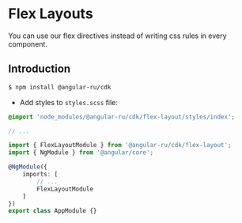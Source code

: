 # Flex Layouts

You can use our flex directives instead of writing css rules in every component.

## Introduction

```bash
$ npm install @angular-ru/cdk
```

-   Add styles to `styles.scss` file:

```scss
@import 'node_modules/@angular-ru/cdk/flex-layout/styles/index';

// ...
```

```ts
import { FlexLayoutModule } from '@angular-ru/cdk/flex-layout';
import { NgModule } from '@angular/core';

@NgModule({
    imports: [
        // ...
        FlexLayoutModule
    ]
})
export class AppModule {}
```

